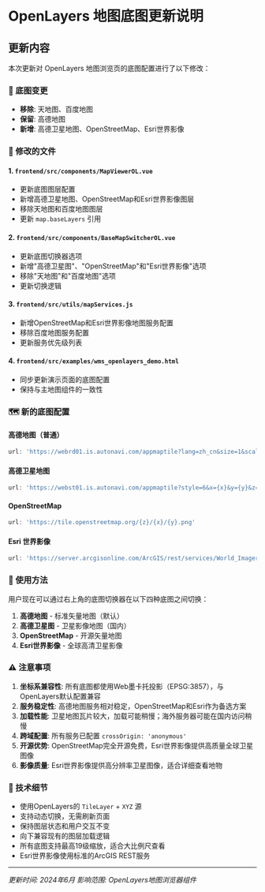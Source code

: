 # OpenLayers 地图底图更新说明

## 更新内容

本次更新对 OpenLayers 地图浏览页的底图配置进行了以下修改：

### 🔄 底图变更
- **移除**: 天地图、百度地图
- **保留**: 高德地图
- **新增**: 高德卫星地图、OpenStreetMap、Esri世界影像

### 📁 修改的文件

#### 1. `frontend/src/components/MapViewerOL.vue`
- 更新底图图层配置
- 新增高德卫星地图、OpenStreetMap和Esri世界影像图层
- 移除天地图和百度地图图层
- 更新 `map.baseLayers` 引用

#### 2. `frontend/src/components/BaseMapSwitcherOL.vue`
- 更新底图切换器选项
- 新增"高德卫星图"、"OpenStreetMap"和"Esri世界影像"选项
- 移除"天地图"和"百度地图"选项
- 更新切换逻辑

#### 3. `frontend/src/utils/mapServices.js`
- 新增OpenStreetMap和Esri世界影像地图服务配置
- 移除百度地图服务配置
- 更新服务优先级列表

#### 4. `frontend/src/examples/wms_openlayers_demo.html`
- 同步更新演示页面的底图配置
- 保持与主地图组件的一致性

### 🗺️ 新的底图配置

#### 高德地图（普通）
```javascript
url: 'https://webrd01.is.autonavi.com/appmaptile?lang=zh_cn&size=1&scale=1&style=8&x={x}&y={y}&z={z}'
```

#### 高德卫星地图
```javascript
url: 'https://webst01.is.autonavi.com/appmaptile?style=6&x={x}&y={y}&z={z}'
```

#### OpenStreetMap
```javascript
url: 'https://tile.openstreetmap.org/{z}/{x}/{y}.png'
```

#### Esri 世界影像
```javascript
url: 'https://server.arcgisonline.com/ArcGIS/rest/services/World_Imagery/MapServer/tile/{z}/{y}/{x}'
```

### 🎯 使用方法

用户现在可以通过右上角的底图切换器在以下四种底图之间切换：
1. **高德地图** - 标准矢量地图（默认）
2. **高德卫星图** - 卫星影像地图（国内）
3. **OpenStreetMap** - 开源矢量地图
4. **Esri世界影像** - 全球高清卫星影像

### ⚠️ 注意事项

1. **坐标系兼容性**: 所有底图都使用Web墨卡托投影（EPSG:3857），与OpenLayers默认配置兼容
2. **服务稳定性**: 高德地图服务相对稳定，OpenStreetMap和Esri作为备选方案
3. **加载性能**: 卫星地图瓦片较大，加载可能稍慢；海外服务器可能在国内访问稍慢
4. **跨域配置**: 所有服务已配置 `crossOrigin: 'anonymous'`
5. **开源优势**: OpenStreetMap完全开源免费，Esri世界影像提供高质量全球卫星图像
6. **影像质量**: Esri世界影像提供高分辨率卫星图像，适合详细查看地物

### 🔧 技术细节

- 使用OpenLayers的 `TileLayer` + `XYZ` 源
- 支持动态切换，无需刷新页面
- 保持图层状态和用户交互不变
- 向下兼容现有的图层加载逻辑
- 所有底图支持最高19级缩放，适合大比例尺查看
- Esri世界影像使用标准的ArcGIS REST服务

---

*更新时间: 2024年6月*
*影响范围: OpenLayers地图浏览器组件* 
